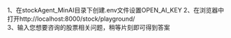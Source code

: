 1、在stockAgent_MinAI目录下创建.env文件设置OPEN_AI_KEY
2、在浏览器中打开http://localhost:8000/stock/playground/  
3、输入您想要咨询的股票相关问题，稍等片刻即可得到答案


